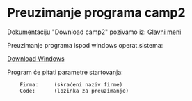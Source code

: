 # Preuzimanje programa camp2

Dokumentaciju "Download camp2" pozivamo iz:  [Glavni meni](../../index_sr.md)

Preuzimanje programa ispod windows operat.sistema:

[Download Windows](..\..\camp2\camp2install.exe)

Program će pitati parametre startovanja:
```
    Firma:     (skraćeni naziv firme)
    Code:      (lozinka za preuzimanje)
```
